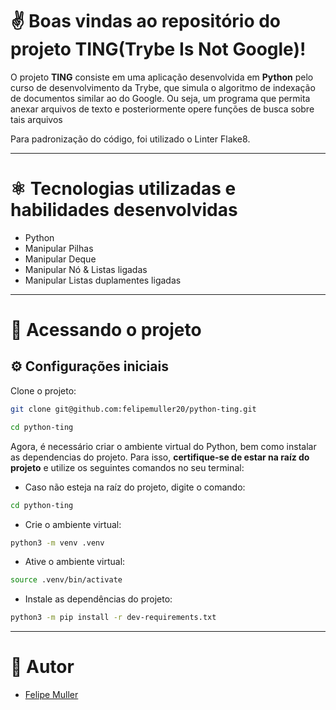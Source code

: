 # ✌️ Boas vindas ao repositório do projeto TING(Trybe Is Not Google)!

O projeto **TING** consiste em uma aplicação desenvolvida em **Python** pelo curso de desenvolvimento da Trybe, que simula o algoritmo de indexação de documentos similar ao do Google. Ou seja, um programa que permita anexar arquivos de texto e posteriormente opere funções de busca sobre tais arquivos

Para padronização do código, foi utilizado o Linter Flake8.

---

# ⚛️ Tecnologias utilizadas e habilidades desenvolvidas

- Python
- Manipular Pilhas
- Manipular Deque
- Manipular Nó & Listas ligadas
- Manipular Listas duplamentes ligadas

---

# 👀 Acessando o projeto

## ⚙️ Configurações iniciais

Clone o projeto:

```bash
git clone git@github.com:felipemuller20/python-ting.git
```
```bash
cd python-ting
```

Agora, é necessário criar o ambiente virtual do Python, bem como instalar as dependencias do projeto. Para isso, **certifique-se de estar na raíz do projeto** e utilize os seguintes comandos no seu terminal:

- Caso não esteja na raíz do projeto, digite o comando:
```bash
cd python-ting
```

- Crie o ambiente virtual:
```bash
python3 -m venv .venv
```

- Ative o ambiente virtual:
```bash
source .venv/bin/activate
```

- Instale as dependências do projeto:
```bash
python3 -m pip install -r dev-requirements.txt
```

---

# 👥 Autor
- [Felipe Muller](https://github.com/felipemuller20)
